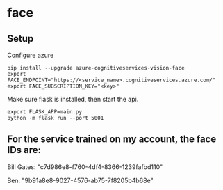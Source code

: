 # face

## Setup

Configure azure

```
pip install --upgrade azure-cognitiveservices-vision-face
export FACE_ENDPOINT="https://<service_name>.cognitiveservices.azure.com/"
export FACE_SUBSCRIPTION_KEY="<key>"
```

Make sure flask is installed, then start the api.

```
export FLASK_APP=main.py
python -m flask run --port 5001
```

## For the service trained on my account, the face IDs are:

Bill Gates: "c7d986e8-f760-4df4-8366-1239fafbd110"

Ben: "9b91a8e8-9027-4576-ab75-7f8205b4b68e"
